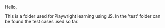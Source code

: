 Hello,

This is a folder used for Playwright learning using JS.
In the 'test' folder can be found the test cases used so far.
